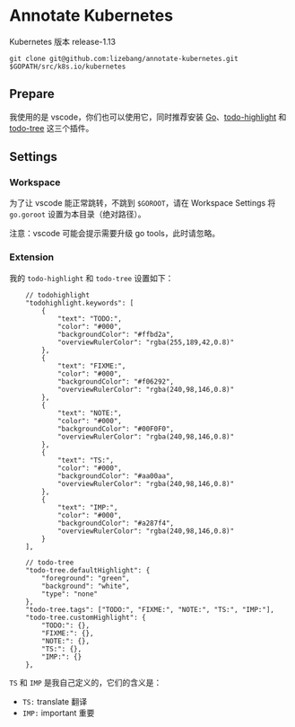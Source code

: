 # Annotate Kubernetes

Kubernetes 版本 release-1.13

```
git clone git@github.com:lizebang/annotate-kubernetes.git $GOPATH/src/k8s.io/kubernetes
```

## Prepare

我使用的是 vscode，你们也可以使用它，同时推荐安装 [Go](https://marketplace.visualstudio.com/items?itemName=ms-vscode.Go)、[todo-highlight](https://marketplace.visualstudio.com/items?itemName=wayou.vscode-todo-highlight) 和 [todo-tree](https://marketplace.visualstudio.com/items?itemName=Gruntfuggly.todo-tree) 这三个插件。

## Settings

### Workspace

为了让 vscode 能正常跳转，不跳到 `$GOROOT`，请在 Workspace Settings 将 `go.goroot` 设置为本目录（绝对路径）。

注意：vscode 可能会提示需要升级 go tools，此时请忽略。

### Extension

我的 `todo-highlight` 和 `todo-tree` 设置如下：

```settings
	// todohighlight
	"todohighlight.keywords": [
		{
			"text": "TODO:",
			"color": "#000",
			"backgroundColor": "#ffbd2a",
			"overviewRulerColor": "rgba(255,189,42,0.8)"
		},
		{
			"text": "FIXME:",
			"color": "#000",
			"backgroundColor": "#f06292",
			"overviewRulerColor": "rgba(240,98,146,0.8)"
		},
		{
			"text": "NOTE:",
			"color": "#000",
			"backgroundColor": "#00F0F0",
			"overviewRulerColor": "rgba(240,98,146,0.8)"
		},
		{
			"text": "TS:",
			"color": "#000",
			"backgroundColor": "#aa00aa",
			"overviewRulerColor": "rgba(240,98,146,0.8)"
		},
		{
			"text": "IMP:",
			"color": "#000",
			"backgroundColor": "#a287f4",
			"overviewRulerColor": "rgba(240,98,146,0.8)"
		}
	],

	// todo-tree
	"todo-tree.defaultHighlight": {
		"foreground": "green",
		"background": "white",
		"type": "none"
	},
	"todo-tree.tags": ["TODO:", "FIXME:", "NOTE:", "TS:", "IMP:"],
	"todo-tree.customHighlight": {
		"TODO:": {},
		"FIXME:": {},
		"NOTE:": {},
		"TS:": {},
		"IMP:": {}
	},
```

`TS` 和 `IMP` 是我自己定义的，它们的含义是：

- `TS:` translate 翻译
- `IMP:` important 重要
